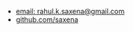 * <a href="mailto:rahul.k.saxena@gmail.com">email: rahul.k.saxena@gmail.com</a>
* <a href="https://github.com/saxena">github.com/saxena</a>
